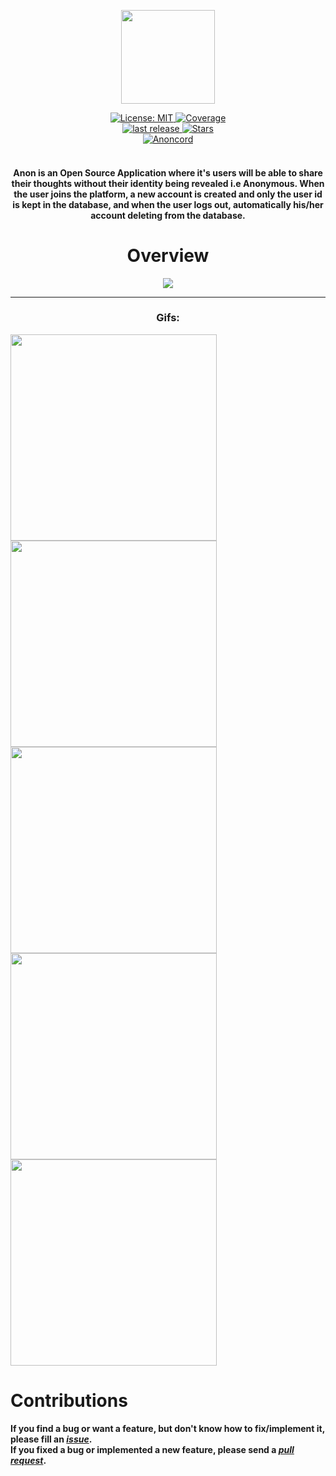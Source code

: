 
<p align="center">
  <img height="150" src="https://github.com/Steve55jobs/anon-default-posts/blob/main/ghost.png">
</p>
   
 <p align="center">
  <div align="center">
  <a href="https://opensource.org/licenses/MIT">
    <img src="https://img.shields.io/badge/License-MIT-red.svg"
      alt="License: MIT" />
  </a>
  <a href="https://codecov.io/gh/theiskaa/anon">
    <img src="https://codecov.io/gh/theiskaa/anon/branch/develop/graph/badge.svg?token=vT72y57Pcn"
      alt="Coverage" />
  </a>
  <br>
  <a href="https://github.com/theiskaa/anon/releases">
    <img src="https://img.shields.io/github/v/release/theiskaa/anon?label=Last%20release"
      alt="last release" />
  </a>
  <a href="https://github.com/theiskaa/anon/stargazers">
    <img src="https://img.shields.io/github/stars/theiskaa/anon?label=Anon%20stargazers&style=social"
      alt="Stars" />
  </a>
  <br>
  <a href="https://discord.gg/uMp9ee5HV4">
    <img src="https://img.shields.io/discord/830139463673053240?color=blue&label=anoncord&logo=discord"
      alt="Anoncord" />
  </a>   
</div><br>

<h4 align="center">Anon is an Open Source Application where it's users will be able to share their thoughts without their identity being revealed i.e Anonymous. When the user joins the platform, a new account is created and only the user id is kept in the database, and when the user logs out, automatically his/her account deleting from the database.</h4>

<h1 align="center">Overview</h1>

<p align="center">
 <img src="https://github.com/theiskaa/anon/blob/feature/readme/assets/overview/overview.png">
</p>

---
<h3 align="center">Gifs:</h3>

<img height="330" src="https://raw.githubusercontent.com/theiskaa/anon/feature/readme/assets/overview/gifs/auth.gif"> <img height="330" src="https://raw.githubusercontent.com/theiskaa/anon/feature/readme/assets/overview/gifs/posting.gif"> <img height="330" 
src="https://raw.githubusercontent.com/theiskaa/anon/feature/readme/assets/overview/gifs/searching.gif"> <img height="330" 
src="https://raw.githubusercontent.com/theiskaa/anon/feature/readme/assets/overview/gifs/commenting.gif"> <img height="330" 
src="https://raw.githubusercontent.com/theiskaa/anon/feature/readme/assets/overview/gifs/saving.gif">

# Contributions
**If you find a bug or want a feature, but don't know how to fix/implement it, please fill an *[issue](https://github.com/theiskaa/anon/issues)*.** <br>
**If you fixed a bug or implemented a new feature, please send a *[pull request](https://github.com/theiskaa/anon/pulls)*.**
